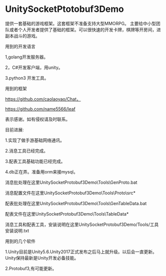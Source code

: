 
# UnitySocketPtotobuf3Demo
提供一套基础的游戏框架。这套框架不准备支持大型MMORPG。
主要给中小型团队或者个人开发者提供了基础的框架。可以很快速的开发卡牌，棋牌等开房间，进副本战斗的游戏。

用到的开发语言

1,golang开发服务器。

2，C#开发客户端，用unity。

3.python3 开发工具。

用到的框架

https://github.com/caolaoyao/Chat，

https://github.com/name5566/leaf

表示感谢。如有侵权请及时联系。

目前进展:

1.实现了做手游基础网络通讯。

2.消息工具已经完成。

3.配表工具基础功能已经完成。

4.db正在弄。准备用orm来接mysql。


消息批处理在这里UnitySocketProtobuf3Demo\Tools\GenProto.bat

消息配置文件在这里UnitySocketProtobuf3Demo\Tools\Proto\src\*

配表批处理在这里UnitySocketProtobuf3Demo\Tools\GenTableData.bat

配表文件在这里UnitySocketProtobuf3Demo\Tools\TableData\*

消息工具和配表工具，安装说明在这里UnitySocketProtobuf3Demo/Tools/工具安装说明.txt

用到的几个软件

1.Unity目前是Unity5.6.Unity2017正式发布之后马上就升级。以后会一直更新。Unity保持最新是Unity开发必备技能。

2.Protobuf3,有可能更新。


